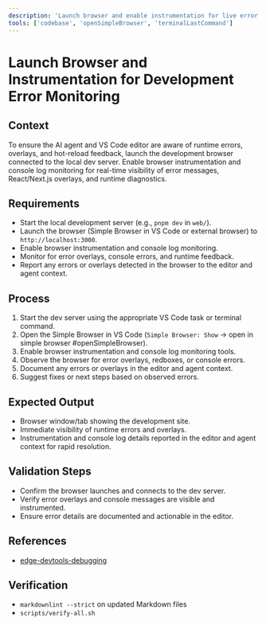 ```yaml
---
description: 'Launch browser and enable instrumentation for live error monitoring during development'
tools: ['codebase', 'openSimpleBrowser', 'terminalLastCommand']
---
```

# Launch Browser and Instrumentation for Development Error Monitoring

## Context

To ensure the AI agent and VS Code editor are aware of runtime errors, overlays, and hot-reload feedback, launch the development browser connected to the local dev server. Enable browser instrumentation and console log monitoring for real-time visibility of error messages, React/Next.js overlays, and runtime diagnostics.

## Requirements

- Start the local development server (e.g., `pnpm dev` in `web/`).
- Launch the browser (Simple Browser in VS Code or external browser) to `http://localhost:3000`.
- Enable browser instrumentation and console log monitoring.
- Monitor for error overlays, console errors, and runtime feedback.
- Report any errors or overlays detected in the browser to the editor and agent context.

## Process

1. Start the dev server using the appropriate VS Code task or terminal command.
2. Open the Simple Browser in VS Code (`Simple Browser: Show` → open in simple browser #openSimpleBrowser).
3. Enable browser instrumentation and console log monitoring tools.
4. Observe the browser for error overlays, redboxes, or console errors.
5. Document any errors or overlays in the editor and agent context.
6. Suggest fixes or next steps based on observed errors.

## Expected Output

- Browser window/tab showing the development site.
- Immediate visibility of runtime errors and overlays.
- Instrumentation and console log details reported in the editor and agent context for rapid resolution.

## Validation Steps

- Confirm the browser launches and connects to the dev server.
- Verify error overlays and console messages are visible and instrumented.
- Ensure error details are documented and actionable in the editor.

## References

- [edge-devtools-debugging](../instructions/edge-devtools-debugging.instructions.md)

## Verification

- `markdownlint --strict` on updated Markdown files
- `scripts/verify-all.sh`
